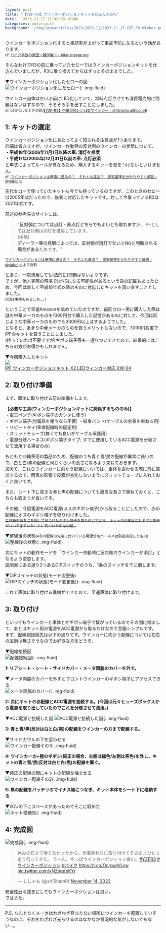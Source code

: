 ```yaml
---
layout: post
title: "【YZF-R3】ウインカーポジションキットを仕込んでみた"
date:   2023-11-17 11:02:00 +0900
categories: motorcycle
background: '/img/img4articles/2023/2023-11/2023-11-17-YZF-R3-Winker_position/DSC_5063-強化-NR.jpg'
---
```

ウインカーをポジション化すると視認率が上がって事故予防になるという話があります。  
<small>cf. [バイク事故の原因〜雑学編〜 - bike-lineage.org](https://bike-lineage.org/etc/question/traffic_accident_trivia.html)</small>  
  
そんなわけでR3の前に乗っていたセローではウインカーポジションキットを仕込んでいましたが、R3に乗り換えてからはずっとそのままでした。  
  
▼ウインカーポジション化したセローの図
![ウインカーポジション化したセロー](\img\img4articles\2023\2023-11\2023-11-17-YZF-R3-Winker_position\serrow-winker_position.jpg){: .img-fluid}  
  
ウインカー自体はだいぶ前にLED化していて、常時点灯させても消費電力的に問題はないはずなので、そろそろ手を出すことにしました。  
<small>cf. LED化したときの話([【YZF-R3】中華の怪レいLEDウインカー - sh1shamo.github.io](https://sh1shamo.github.io/motorcycle/2022/12/31/YZF-R3_LEDBlinker.html)])</small>  
  
## 1: キットの選定
ウインカーポジション化にあたってよく知られる注意点が1つあります。  
詳細は省きますが、ウインカー作動時の反対側のウインカーの状態について、  
**・平成18年(2006年)1月1日以降の車: 消灯を推奨**  
**・平成17年(2005年)12月31日以前の車: 点灯必須**  
と年式によってルールが異なるため、購入するキットを気をつけないといけません。  
<small>cf. [ウインカーポジションは車検に通るの？　それとも違法？　保安基準を分かりやすく解説 - diylabo.jp](https://www.diylabo.jp/basic/basic-124.html)</small>  
  
先代セローで使っていたキットも今でも持っているのですが、このときのセローは2005年式だったので、後者に対応したキットです。対して今乗っているR3は2021年式です。  
  
前述の参考先のサイトには、  
  
>"**反対側については点灯・非点灯どちらでもよいとも取れます**が、IPFとしては反対側は消灯を推奨しています。  
>(中略)  
>**ディーラー等の見解によっては、反対側が消灯でないとNGと判断される場合がある**ためです。"  
  
<small>[ウインカーポジションは車検に通るの？　それとも違法？　保安基準を分かりやすく解説 - diylabo.jp](https://www.diylabo.jp/basic/basic-124.html) より抜粋</small>  
  
とあり、一応流用しても(法的に)問題はないようです。  
ですが、他方実際の現場ではNGになる可能性があるという旨の記載もあったため、今回は新しく平成18年式以降のものに対応したキットを買い直すこととしました。  
<small>(R3は車検もあるしね…。)</small>  
  
ということで早速Amazonを眺めていたのですが、前回セロー用に購入した際は謎の中華メーカのものを1000円台で購入した記憶があるのに対して、今回は同じような中華メーカのものでも2000円以上はするようでした。  
となると、あまり中華メーカのものを買うメリットもないので、3000円程度でIPFのキットを買うことにしました。  
(持っていれば不要ですが)ギボシ端子等も一通りついてきたので、結果的にはこちらの方がお得かもしれません。  
  
▼今回購入したキット  
<a href="https://www.amazon.co.jp/gp/product/B07D97PGYX?ie=UTF8&psc=1&linkCode=li3&tag=sanma0c7-22&linkId=8774de7846ce8524d0b2f8b978d2a06a&language=ja_JP&ref_=as_li_ss_il" target="_blank"><img border="0" src="//ws-fe.amazon-adsystem.com/widgets/q?_encoding=UTF8&ASIN=B07D97PGYX&Format=_SL250_&ID=AsinImage&MarketPlace=JP&ServiceVersion=20070822&WS=1&tag=sanma0c7-22&language=ja_JP" ></a><img src="https://ir-jp.amazon-adsystem.com/e/ir?t=sanma0c7-22&language=ja_JP&l=li3&o=9&a=B07D97PGYX" width="1" height="1" border="0" alt="" style="border:none !important; margin:0px !important;" />  
[IPF ウィンカーポジションキット X2 LEDウィンカー対応 XW-04](https://amzn.to/47A7foA)  
  
## 2: 取り付け準備
まず、車体に取り付ける前の準備をします。  
  
**【必要な工具(ウィンカーポジションキットに関係するもののみ)】**  
・電工ペンチ(ギボシ端子のカシメに使う)  
・ギボシ端子(付属品を使うなら不要)
・結束バンド(ケーブルの余長を束ねる用)  
・リピートタイ(車体配線時の固定用)  
・スリットチューブ(無くても良いがケーブル保護用)  
・電源分岐ハーネス(ギボシ端子タイプ; すでに使用しているACC電源を分岐させて流用する場合のみ)
  
もともと四輪車用の製品のため、配線のうち青と青/黒の配線が異常に長いので、白と白/黒の配線と同じくらいの長さになるよう束ねておきます。  
加えて、これらウインカーに向かう配線については、車体を這わせる際に外に露出するので、雨風の影響で皮膜が劣化しないようにスリットチューブに入れておくと良いです。  
  
また、シート下に収まる赤と黒の配線についても適当な長さで束ねておくと、こちらも収まりが良いです。  
  
その他、今回電源をACC電源(メスのギボシ端子)から取ることにしたので、赤の配線にオスのギボシ端子を取り付けました。  
~~<small>工具箱をあちこち探して見つけたギボシ端子を取り付けてから、キットの付属品にもギボシ端子がついてきていたことに気づいたのは内緒。</small>~~  
  
▼整線後の状態<small>(※赤の配線の先端に付いている電源分岐ハーネスは別途用意したもの)</small>
![整線後の状態](\img\img4articles\2023\2023-11\2023-11-17-YZF-R3-Winker_position\preparation_before_attatchment-01.jpg){: .img-fluid}  
  
次にキットの動作モードを「ウインカー作動時に反対側のウインカーが消灯」となるよう変更します。  
説明書にある通り2つあるDIPスイッチのうち、1番のスイッチを下に倒します。  
  
▼DIPスイッチの状態(モード変更後)  
![DIPスイッチの状態(モード変更後)](\img\img4articles\2023\2023-11\2023-11-17-YZF-R3-Winker_position\preparation_before_attatchment-02.jpg){: .img-fluid}  
  
これで車体に取り付ける準備ができたので、早速車体に取り付けます。  
  
## 3: 取り付け
といってもウインカーと車体とがギボシ端子で繋がっているのでその間に噛まして、あとはキット用の電源をACC電源から取るだけなので至極シンプルです。  
まず、配線別接続先は以下の通りです。ウインカーに向かう配線については左右の区別は無さそうなのでお好きな方をどうぞ。  
  
▼配線接続図  
![配線接続図](\img\img4articles\2023\2023-11\2023-11-17-YZF-R3-Winker_position\winker_position-wiring.png){: .img-fluid}  
  
**1: リアシート・シート・サイドカバー・メータ両脇のカバーを外す。**  
  
▼メータ両脇のカバーを外すとフロントウインカーのギボシ端子にアクセスできる  
![メータ両脇のカバー](\img\img4articles\2023\2023-11\2023-11-17-YZF-R3-Winker_position\front_winkers.jpg){: .img-fluid}  
  
**2: 次にキットの赤配線とACC電源を接続する。(今回は元々ヒューズボックスから電源を取り出していたのでこれを分岐させて流用。)**  
  
▼ACC電源と接続した図
![ACC電源と接続した図](\img\img4articles\2023\2023-11\2023-11-17-YZF-R3-Winker_position\acc_power-wiring.png){: .img-fluid}  
  
**3: 青と青/黒(反対は白と白/黒)の配線をウインカーの方まで配線する。** 
  
▼サイドカウルの下を這わせる  
![ウインカー配線その1](\img\img4articles\2023\2023-11\2023-11-17-YZF-R3-Winker_position\winker_wiring-1.png){: .img-fluid}  
  
**4: ウインカーの+極のギボシ(純正の場合、右側は緑色/左側は茶色)を外し、キットの青と青/黒(反対は白と白/黒)の配線を繋ぐ。**  
  
▼純正の配線の間にキットの配線を噛ませる  
![ウインカー配線その2](\img\img4articles\2023\2023-11\2023-11-17-YZF-R3-Winker_position\winker_wiring-2.png){: .img-fluid}  

**5: 黒の配線をバッテリのマイナス極につなぎ、キット本体をシート下に格納する**  
  
▼ECUの下にスペースがあったのでそこに収めた  
![キット格納先](\img\img4articles\2023\2023-11\2023-11-17-YZF-R3-Winker_position\kit_under_ecu.png){: .img-fluid}  
  
## 4: 完成図
![完成図](\img\img4articles\2023\2023-11\2023-11-17-YZF-R3-Winker_position\DSC_5063-強化-NR.jpg){: .img-fluid}  
  
<blockquote class="twitter-tweet"><p lang="ja" dir="ltr">休みの日まで待てなかったから、仕事終わりに取り付けてそのままひとっ走り行ってきた。 うーん、やっぱウインカーポジション良い。<a href="https://twitter.com/hashtag/YZFR3?src=hash&amp;ref_src=twsrc%5Etfw">#YZFR3</a> <a href="https://twitter.com/hashtag/%E3%82%A6%E3%82%A4%E3%83%B3%E3%82%AB%E3%83%BC%E3%83%9D%E3%82%B8%E3%82%B7%E3%83%A7%E3%83%B3?src=hash&amp;ref_src=twsrc%5Etfw">#ウインカーポジション</a> <a href="https://twitter.com/hashtag/%E3%83%90%E3%82%A4%E3%82%AF?src=hash&amp;ref_src=twsrc%5Etfw">#バイク</a> <a href="https://t.co/OcrqueVLyw">https://t.co/OcrqueVLyw</a> <a href="https://t.co/xN2bqdbKYr">pic.twitter.com/xN2bqdbKYr</a></p>&mdash; ししゃも (@sh15ham0) <a href="https://twitter.com/sh15ham0/status/1724454133258973412?ref_src=twsrc%5Etfw">November 14, 2023</a></blockquote> <script async src="https://platform.twitter.com/widgets.js" charset="utf-8"></script>  
  
安全性云々抜きにしてもウインカーポジションは良い。  
ではまた。  
  
-------------------
P.S. なんとなくメーカはわざわざ目立たない場所にウインカーを配置していそうなのに、それをわざわざ光らせるのはなかなか冒涜的な気がしないでもない…。  
